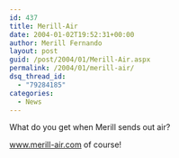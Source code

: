 ```yaml
---
id: 437
title: Merill-Air
date: 2004-01-02T19:52:31+00:00
author: Merill Fernando
layout: post
guid: /post/2004/01/Merill-Air.aspx
permalink: /2004/01/merill-air/
dsq_thread_id:
  - "79284185"
categories:
  - News
---
```

<body xmlns="http://www.w3.org/1999/xhtml">
    <div class="Section1">
        <p>
            What do you get when Merill sends out air?
        </p>
        <p>
            <a href="http://www.merill-air.com/">www.merill-air.com</a> of course!
        </p>
    </div>
</body>